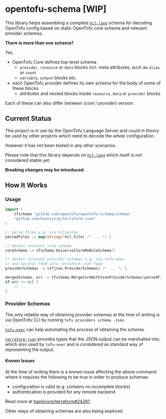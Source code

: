 # opentofu-schema [WIP]

This library helps assembling a complete [`hcl-lang`](https://github.com/hashicorp/hcl-lang)
schema for decoding OpenTofu config based on static OpenTofu core schema
and relevant provider schemas.

**There is more than one schema?**

Yes.

 - OpenTofu Core defines top-level schema
   - `provider`, `resource` or `data` blocks incl. meta attributes, such as `alias` or `count`
   - `variable`, `output` blocks etc.
 - each OpenTofu provider defines its own schema for the body of some of these blocks
   - attributes and nested blocks inside `resource`, `data` or `provider` blocks

Each of these can also differ between (core / provider) version.

## Current Status

This project is in use by the OpenTofu Language Server and could _in theory_
be used by other projects which need to decode the _whole_ configuration.

However it has not been tested in any other scenarios.

Please note that this library depends on [`hcl-lang`](https://github.com/hashicorp/hcl-lang)
which itself is not considered stable yet.

**Breaking changes may be introduced.**

## How It Works

### Usage

```go
import (
	tfschema "github.com/opentofu/opentofu-schema/schema"
	"github.com/hashicorp/terraform-json"
)

// parse files e.g. via hclsyntax
parsedFiles := map[string]*hcl.File{ /* ... */ }

// obtain relevant core schema
coreSchema := tfschema.UniversalCoreModuleSchema()

// obtain relevant provider schemas e.g. via tofu-exec
// and marshal them into terraform-json type
providerSchemas := &tfjson.ProviderSchemas{ /* ... */ }

mergedSchema, err := tfschema.MergeCoreWithJsonProviderSchemas(parsedFiles, coreSchema, providerSchemas)
if err != nil {
	// ...
}

```

### Provider Schemas

The only reliable way of obtaining provider schemas at the time of writing is via
OpenTofu CLI by running `tofu providers schema -json`.

[`tofu-exec`](https://github.com/opentofu/tofu-exec) can help automating
the process of obtaining the schema.

[`terraform-json`](https://github.com/hashicorp/terraform-json) provides types
that the JSON output can be marshalled into, which also used by `tofu-exec`
and is considered as standard way of representing the output.


#### Known Issues

At the time of writing there is a known issue affecting the above command
where it requires the following to be true in order to produce schemas:

 - configuration is valid (e.g. contains no incomplete blocks)
 - authentication is provided for any remote backend

Read more at [hashicorp/terraform#24261](https://github.com/hashicorp/terraform/issues/24261).

Other ways of obtaining schemas are also being explored.


